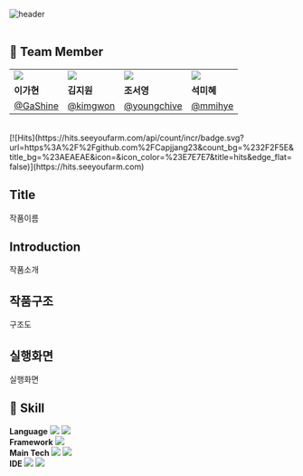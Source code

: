 ![header](https://capsule-render.vercel.app/api?type=waving&color=gradient&height=300&section=header&text=Capjjang&fontSize=90&fontAlignY=40&desc=2023%20HSU%20CapstoneDesign&descAlign=70)
<br>
<br>
## 👻 Team Member
<table>
  <tr> 
    <td><a href="https://github.com/Ga-Long"><img src="https://avatars.githubusercontent.com/u/100428958?v=4"></a></td>
    <td><a href="https://github.com/kimgwon"><img src="https://avatars.githubusercontent.com/u/92065911?v=4"></a></td>
    <td><a href="https://github.com/youngchive"><img src="https://avatars.githubusercontent.com/u/102659915?v=4"></a></td>
    <td><a href="https://github.com/mmihye"><img src="https://avatars.githubusercontent.com/u/92644651?v=4"></a></td>
  </tr>
  <tr> 
    <td><strong>이가현</strong></td> 
    <td><strong>김지원</strong></td> 
    <td><strong>조서영</strong></td> 
    <td><strong>석미혜</strong></td> 
  </tr>
  <tr> 
    <td><a href="https://github.com/Ga-Long">@GaShine</a></td>
    <td><a href="https://github.com/kimgwon">@kimgwon</a></td>
    <td><a href="https://github.com/youngchive">@youngchive</a></td>
    <td><a href="https://github.com/mmihye">@mmihye</a></td>
  </tr>
</table>

<br>
[![Hits](https://hits.seeyoufarm.com/api/count/incr/badge.svg?url=https%3A%2F%2Fgithub.com%2FCapjjang23&count_bg=%232F2F5E&title_bg=%23AEAEAE&icon=&icon_color=%23E7E7E7&title=hits&edge_flat=false)](https://hits.seeyoufarm.com)
<br>

## Title
작품이름
<br>

## Introduction
작품소개
<br>

## 작품구조
구조도
<br>

## 실행화면
실행화면
<br>

## 🔨 Skill
**Language**
<img src="https://img.shields.io/badge/Python-3776AB?style=flat&logo=python&logoColor=white"/>
<img src="https://img.shields.io/badge/Kotlin-7F52FF?style=flat&logo=kotlin&logoColor=white"/>
<br>
**Framework**
<img src="https://img.shields.io/badge/Django-092E20?style=flat&logo=django&logoColor=white"/>
<br>
**Main Tech**
<img src="https://img.shields.io/badge/pytorch-EE4C2C?style=flat&logo=pytorch&logoColor=white"/>
<img src="https://img.shields.io/badge/cnn-CC0000?style=flat&logo=cnn&logoColor=white"/>
<br>
**IDE** 
<img src="https://img.shields.io/badge/androidstudio-3DDC84?style=flat&logo=androidstudio&logoColor=white"/>
<img src="https://img.shields.io/badge/pycharm-000000?style=flat&logo=pycharm&logoColor=white"/>
<br>
<br>
<br>
